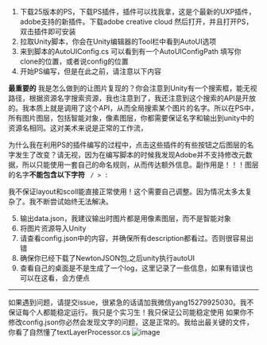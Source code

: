 1. 下载25版本的PS，下载PS插件，插件可以找我拿，这是个最新的UXP插件，adobe支持的新插件。下载adobe creative cloud 然后打开，并且打开PS，双击插件即可安装
2. 拉取Unity脚本，你会在Unity编辑器的Tool栏中看到AutoUI选项
3. 来到脚本的AutoUIConfig.cs 可以看到有一个AutoUIConfigPath 填写你clone的位置，或者说config的位置
4. 开始PS编写，但是在此之前，请注意以下内容

**最重要的**
我是怎么做到的让图片复现的？你会注意到Unity有一个搜索框，能无视路径，根据资源名字搜索资源，我也注意到了，我还注意到这个搜索的API是开放的。我本质上就是调用了这个API，从而全局搜索某个图片的名字。所以在PS中，所有图片图层，包括智能对象，像素图层，你都需要保证名字和输出到unity中的资源名相同。这对美术来说是正常的工作流，

为什么我在利用PS的插件编写的过程中，点击这些插件的有些按钮之后图层的名字发生了改变？请无视，因为在编写脚本的时候我发现Adobe并不支持修改元数据，所以只能使用一套自己的命名规则，从而传达额外信息。副作用是！！！图层的名字**不能包含以下字符**
` / > :`



我不保证layout和scoll能直接正常使用！这个需要自己调整。因为情况太多太复杂了。我不断尝试始终无法解决。

5. 输出data.json，我建议输出时图片都是用像素图层，而不是智能对象
6. 将图片资源导入Unity 
7. 请查看config.json中的内容，并确保所有description都看过。否则很容易出错
8. 确保你已经下载了NewtonJSON包,之后unity执行autoUI
9. 查看自己的桌面是不是生成了一个log，这里记录了一些信息，如果有错误也可以在这看，会方便点

-----

如果遇到问题，请提交issue，很紧急的话请加我微信yang15279925030。我不保证每个人都能稳定运行。我只是个实习生！我只保证公司能稳定使用
如果你不修改config.json你必然会发现文字的问题，这是正常的。我给出最关键的文件，你看了自然懂了textLayerProcessor.cs
![image](https://github.com/user-attachments/assets/b6dbc265-bf80-4d82-bcda-1844703c1a0c)
